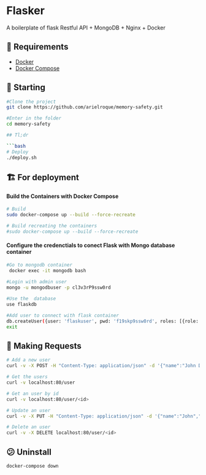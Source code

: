 # Flasker
A boilerplate of flask Restful API + MongoDB + Nginx + Docker 

## :bookmark: Requirements

- [Docker](https://www.docker.com/)
- [Docker Compose](https://www.docker.com/)

## :triangular_flag_on_post: Starting

```bash
#Clone the project
git clone https://github.com/arielroque/memory-safety.git

#Enter in the folder 
cd memory-safety

## Tl;dr

```bash
# Deploy 
./deploy.sh
```

## :building_construction: For deployment

#### Build the Containers with Docker Compose

```bash
# Build
sudo docker-compose up --build --force-recreate

# Build recreating the containers
#sudo docker-compose up --build --force-recreate 
```

#### Configure the credenctials to conect Flask with Mongo database container

```bash
#Go to mongodb container
 docker exec -it mongodb bash
 
#Login with admin user
mongo -u mongodbuser -p cl3v3rP9ssw0rd

#Use the  database
use flaskdb

#Add user to connect with flask container
db.createUser({user: 'flaskuser', pwd: 'f19skp9ssw0rd', roles: [{role: 'readWrite', db: 'flaskdb'}]})
exit
```

## :microscope: Making Requests

```bash
# Add a new user
curl -v -X POST -H "Content-Type: application/json" -d '{"name":"John Doe","email":"johndoe@example.com"}' localhost:80/user

# Get the users
curl -v localhost:80/user

# Get an user by id
curl -v localhost:80/user/<id>

# Update an user
curl -v -X PUT -H "Content-Type: application/json" -d '{"name":"John","email":"johndoe@example.com"}' localhost:80/user/<id>

# Delete an user
curl -v -X DELETE localhost:80/user/<id>
```

## :confused: Uninstall

```bash
docker-compose down
```